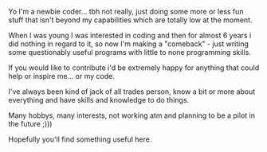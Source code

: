 Yo I'm a newbie coder... tbh not really, just doing some more or less fun stuff that isn't beyond my capabilities which are totally low at the moment.

When I was young I was interested in coding and then for almost 6 years i did nothing in regard to it, so now I'm making a "comeback" - just writing some questionably useful programs with little to none programming skills.

If you would like to contribute i'd be extremely happy for anything that could help or inspire me... or my code.

I've always been kind of jack of all trades person, know a bit or more about everything and have skills and knowledge to do things.

Many hobbys, many interests, not working atm and planning to be a pilot in the future ;)))

Hopefully you'll find something useful here.
